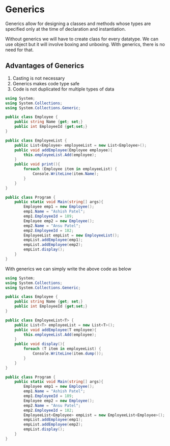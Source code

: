 # Generics

Generics allow for designing a classes and methods whose types are specified only at the time of declaration and instantiation.

Without generics we will have to create class for every datatype. We can use object but it will involve boxing and unboxing. With generics, there is no need for that.

## Advantages of Generics

1. Casting is not necessary
2. Generics makes code type safe
3. Code is not duplicated for multiple types of data


```c#
using System;
using System.Collections;
using System.Collections.Generic;

public class Employee {
    public string Name {get; set;}
    public int EmployeeId {get;set;}
}

public class EmployeeList {
    public List<Employee> employeeList = new List<Employee>();
    public void addEmployee(Employee employee){
        this.employeeList.Add(employee);
    }
    public void print(){
		foreach (Employee item in employeeList) {
			Console.WriteLine(item.Name);
		}
    }
}

public class Program {
    public static void Main(string[] args){
        Employee emp1 = new Employee();
        emp1.Name = "Ashish Patel";
        emp1.EmployeeId = 189;
		Employee emp2 = new Employee();
        emp2.Name = "Ansu Patel";
        emp2.EmployeeId = 182;
        EmployeeList empList = new EmployeeList();
        empList.addEmployee(emp1);
		empList.addEmployee(emp2);
        empList.display();
    }
}
```

With generics we can simply write the above code as below

```c#
using System;
using System.Collections;
using System.Collections.Generic;

public class Employee {
    public string Name {get; set;}
    public int EmployeeId {get;set;}
}

public class EmployeeList<T> {
    public List<T> employeeList = new List<T>();
    public void addEmployee(T employee){
        this.employeeList.Add(employee);
    }
    public void display(){
		foreach (T item in employeeList) {
			Console.WriteLine(item.dump());
		}
    }
}

public class Program {
    public static void Main(string[] args){
        Employee emp1 = new Employee();
        emp1.Name = "Ashish Patel";
        emp1.EmployeeId = 189;
		Employee emp2 = new Employee();
        emp2.Name = "Ansu Patel";
        emp2.EmployeeId = 182;
        EmployeeList<Employee> empList = new EmployeeList<Employee>();
        empList.addEmployee(emp1);
		empList.addEmployee(emp2);
        empList.display();
    }
}
```
